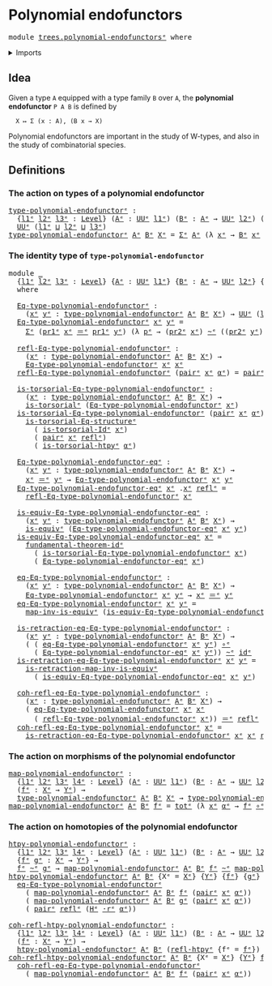 # Polynomial endofunctors

<pre class="Agda"><a id="36" class="Keyword">module</a> <a id="43" href="trees.polynomial-endofunctors%25E1%25B5%2589.html" class="Module">trees.polynomial-endofunctorsᵉ</a> <a id="74" class="Keyword">where</a>
</pre>
<details><summary>Imports</summary>

<pre class="Agda"><a id="130" class="Keyword">open</a> <a id="135" class="Keyword">import</a> <a id="142" href="foundation.contractible-types%25E1%25B5%2589.html" class="Module">foundation.contractible-typesᵉ</a>
<a id="173" class="Keyword">open</a> <a id="178" class="Keyword">import</a> <a id="185" href="foundation.dependent-pair-types%25E1%25B5%2589.html" class="Module">foundation.dependent-pair-typesᵉ</a>
<a id="218" class="Keyword">open</a> <a id="223" class="Keyword">import</a> <a id="230" href="foundation.equivalences%25E1%25B5%2589.html" class="Module">foundation.equivalencesᵉ</a>
<a id="255" class="Keyword">open</a> <a id="260" class="Keyword">import</a> <a id="267" href="foundation.function-types%25E1%25B5%2589.html" class="Module">foundation.function-typesᵉ</a>
<a id="294" class="Keyword">open</a> <a id="299" class="Keyword">import</a> <a id="306" href="foundation.functoriality-dependent-pair-types%25E1%25B5%2589.html" class="Module">foundation.functoriality-dependent-pair-typesᵉ</a>
<a id="353" class="Keyword">open</a> <a id="358" class="Keyword">import</a> <a id="365" href="foundation.fundamental-theorem-of-identity-types%25E1%25B5%2589.html" class="Module">foundation.fundamental-theorem-of-identity-typesᵉ</a>
<a id="415" class="Keyword">open</a> <a id="420" class="Keyword">import</a> <a id="427" href="foundation.homotopies%25E1%25B5%2589.html" class="Module">foundation.homotopiesᵉ</a>
<a id="450" class="Keyword">open</a> <a id="455" class="Keyword">import</a> <a id="462" href="foundation.homotopy-induction%25E1%25B5%2589.html" class="Module">foundation.homotopy-inductionᵉ</a>
<a id="493" class="Keyword">open</a> <a id="498" class="Keyword">import</a> <a id="505" href="foundation.identity-types%25E1%25B5%2589.html" class="Module">foundation.identity-typesᵉ</a>
<a id="532" class="Keyword">open</a> <a id="537" class="Keyword">import</a> <a id="544" href="foundation.structure-identity-principle%25E1%25B5%2589.html" class="Module">foundation.structure-identity-principleᵉ</a>
<a id="585" class="Keyword">open</a> <a id="590" class="Keyword">import</a> <a id="597" href="foundation.transport-along-identifications%25E1%25B5%2589.html" class="Module">foundation.transport-along-identificationsᵉ</a>
<a id="641" class="Keyword">open</a> <a id="646" class="Keyword">import</a> <a id="653" href="foundation.universe-levels%25E1%25B5%2589.html" class="Module">foundation.universe-levelsᵉ</a>
<a id="681" class="Keyword">open</a> <a id="686" class="Keyword">import</a> <a id="693" href="foundation.whiskering-homotopies-composition%25E1%25B5%2589.html" class="Module">foundation.whiskering-homotopies-compositionᵉ</a>

<a id="740" class="Keyword">open</a> <a id="745" class="Keyword">import</a> <a id="752" href="foundation-core.torsorial-type-families%25E1%25B5%2589.html" class="Module">foundation-core.torsorial-type-familiesᵉ</a>
</pre>
</details>

## Idea

Given a type `A` equipped with a type family `B` over `A`, the **polynomial
endofunctor** `P A B` is defined by

```text
  X ↦ Σ (x : A), (B x → X)
```

Polynomial endofunctors are important in the study of W-types, and also in the
study of combinatorial species.

## Definitions

### The action on types of a polynomial endofunctor

<pre class="Agda"><a id="type-polynomial-endofunctorᵉ"></a><a id="1161" href="trees.polynomial-endofunctors%25E1%25B5%2589.html#1161" class="Function">type-polynomial-endofunctorᵉ</a> <a id="1190" class="Symbol">:</a>
  <a id="1194" class="Symbol">{</a><a id="1195" href="trees.polynomial-endofunctors%25E1%25B5%2589.html#1195" class="Bound">l1ᵉ</a> <a id="1199" href="trees.polynomial-endofunctors%25E1%25B5%2589.html#1199" class="Bound">l2ᵉ</a> <a id="1203" href="trees.polynomial-endofunctors%25E1%25B5%2589.html#1203" class="Bound">l3ᵉ</a> <a id="1207" class="Symbol">:</a> <a id="1209" href="Agda.Primitive.html#742" class="Postulate">Level</a><a id="1214" class="Symbol">}</a> <a id="1216" class="Symbol">(</a><a id="1217" href="trees.polynomial-endofunctors%25E1%25B5%2589.html#1217" class="Bound">Aᵉ</a> <a id="1220" class="Symbol">:</a> <a id="1222" href="Agda.Primitive.html#429" class="Primitive">UUᵉ</a> <a id="1226" href="trees.polynomial-endofunctors%25E1%25B5%2589.html#1195" class="Bound">l1ᵉ</a><a id="1229" class="Symbol">)</a> <a id="1231" class="Symbol">(</a><a id="1232" href="trees.polynomial-endofunctors%25E1%25B5%2589.html#1232" class="Bound">Bᵉ</a> <a id="1235" class="Symbol">:</a> <a id="1237" href="trees.polynomial-endofunctors%25E1%25B5%2589.html#1217" class="Bound">Aᵉ</a> <a id="1240" class="Symbol">→</a> <a id="1242" href="Agda.Primitive.html#429" class="Primitive">UUᵉ</a> <a id="1246" href="trees.polynomial-endofunctors%25E1%25B5%2589.html#1199" class="Bound">l2ᵉ</a><a id="1249" class="Symbol">)</a> <a id="1251" class="Symbol">(</a><a id="1252" href="trees.polynomial-endofunctors%25E1%25B5%2589.html#1252" class="Bound">Xᵉ</a> <a id="1255" class="Symbol">:</a> <a id="1257" href="Agda.Primitive.html#429" class="Primitive">UUᵉ</a> <a id="1261" href="trees.polynomial-endofunctors%25E1%25B5%2589.html#1203" class="Bound">l3ᵉ</a><a id="1264" class="Symbol">)</a> <a id="1266" class="Symbol">→</a>
  <a id="1270" href="Agda.Primitive.html#429" class="Primitive">UUᵉ</a> <a id="1274" class="Symbol">(</a><a id="1275" href="trees.polynomial-endofunctors%25E1%25B5%2589.html#1195" class="Bound">l1ᵉ</a> <a id="1279" href="Agda.Primitive.html#961" class="Primitive Operator">⊔</a> <a id="1281" href="trees.polynomial-endofunctors%25E1%25B5%2589.html#1199" class="Bound">l2ᵉ</a> <a id="1285" href="Agda.Primitive.html#961" class="Primitive Operator">⊔</a> <a id="1287" href="trees.polynomial-endofunctors%25E1%25B5%2589.html#1203" class="Bound">l3ᵉ</a><a id="1290" class="Symbol">)</a>
<a id="1292" href="trees.polynomial-endofunctors%25E1%25B5%2589.html#1161" class="Function">type-polynomial-endofunctorᵉ</a> <a id="1321" href="trees.polynomial-endofunctors%25E1%25B5%2589.html#1321" class="Bound">Aᵉ</a> <a id="1324" href="trees.polynomial-endofunctors%25E1%25B5%2589.html#1324" class="Bound">Bᵉ</a> <a id="1327" href="trees.polynomial-endofunctors%25E1%25B5%2589.html#1327" class="Bound">Xᵉ</a> <a id="1330" class="Symbol">=</a> <a id="1332" href="foundation.dependent-pair-types%25E1%25B5%2589.html#585" class="Record">Σᵉ</a> <a id="1335" href="trees.polynomial-endofunctors%25E1%25B5%2589.html#1321" class="Bound">Aᵉ</a> <a id="1338" class="Symbol">(λ</a> <a id="1341" href="trees.polynomial-endofunctors%25E1%25B5%2589.html#1341" class="Bound">xᵉ</a> <a id="1344" class="Symbol">→</a> <a id="1346" href="trees.polynomial-endofunctors%25E1%25B5%2589.html#1324" class="Bound">Bᵉ</a> <a id="1349" href="trees.polynomial-endofunctors%25E1%25B5%2589.html#1341" class="Bound">xᵉ</a> <a id="1352" class="Symbol">→</a> <a id="1354" href="trees.polynomial-endofunctors%25E1%25B5%2589.html#1327" class="Bound">Xᵉ</a><a id="1356" class="Symbol">)</a>
</pre>
### The identity type of `type-polynomial-endofunctor`

<pre class="Agda"><a id="1427" class="Keyword">module</a> <a id="1434" href="trees.polynomial-endofunctors%25E1%25B5%2589.html#1434" class="Module">_</a>
  <a id="1438" class="Symbol">{</a><a id="1439" href="trees.polynomial-endofunctors%25E1%25B5%2589.html#1439" class="Bound">l1ᵉ</a> <a id="1443" href="trees.polynomial-endofunctors%25E1%25B5%2589.html#1443" class="Bound">l2ᵉ</a> <a id="1447" href="trees.polynomial-endofunctors%25E1%25B5%2589.html#1447" class="Bound">l3ᵉ</a> <a id="1451" class="Symbol">:</a> <a id="1453" href="Agda.Primitive.html#742" class="Postulate">Level</a><a id="1458" class="Symbol">}</a> <a id="1460" class="Symbol">{</a><a id="1461" href="trees.polynomial-endofunctors%25E1%25B5%2589.html#1461" class="Bound">Aᵉ</a> <a id="1464" class="Symbol">:</a> <a id="1466" href="Agda.Primitive.html#429" class="Primitive">UUᵉ</a> <a id="1470" href="trees.polynomial-endofunctors%25E1%25B5%2589.html#1439" class="Bound">l1ᵉ</a><a id="1473" class="Symbol">}</a> <a id="1475" class="Symbol">{</a><a id="1476" href="trees.polynomial-endofunctors%25E1%25B5%2589.html#1476" class="Bound">Bᵉ</a> <a id="1479" class="Symbol">:</a> <a id="1481" href="trees.polynomial-endofunctors%25E1%25B5%2589.html#1461" class="Bound">Aᵉ</a> <a id="1484" class="Symbol">→</a> <a id="1486" href="Agda.Primitive.html#429" class="Primitive">UUᵉ</a> <a id="1490" href="trees.polynomial-endofunctors%25E1%25B5%2589.html#1443" class="Bound">l2ᵉ</a><a id="1493" class="Symbol">}</a> <a id="1495" class="Symbol">{</a><a id="1496" href="trees.polynomial-endofunctors%25E1%25B5%2589.html#1496" class="Bound">Xᵉ</a> <a id="1499" class="Symbol">:</a> <a id="1501" href="Agda.Primitive.html#429" class="Primitive">UUᵉ</a> <a id="1505" href="trees.polynomial-endofunctors%25E1%25B5%2589.html#1447" class="Bound">l3ᵉ</a><a id="1508" class="Symbol">}</a>
  <a id="1512" class="Keyword">where</a>

  <a id="1521" href="trees.polynomial-endofunctors%25E1%25B5%2589.html#1521" class="Function">Eq-type-polynomial-endofunctorᵉ</a> <a id="1553" class="Symbol">:</a>
    <a id="1559" class="Symbol">(</a><a id="1560" href="trees.polynomial-endofunctors%25E1%25B5%2589.html#1560" class="Bound">xᵉ</a> <a id="1563" href="trees.polynomial-endofunctors%25E1%25B5%2589.html#1563" class="Bound">yᵉ</a> <a id="1566" class="Symbol">:</a> <a id="1568" href="trees.polynomial-endofunctors%25E1%25B5%2589.html#1161" class="Function">type-polynomial-endofunctorᵉ</a> <a id="1597" href="trees.polynomial-endofunctors%25E1%25B5%2589.html#1461" class="Bound">Aᵉ</a> <a id="1600" href="trees.polynomial-endofunctors%25E1%25B5%2589.html#1476" class="Bound">Bᵉ</a> <a id="1603" href="trees.polynomial-endofunctors%25E1%25B5%2589.html#1496" class="Bound">Xᵉ</a><a id="1605" class="Symbol">)</a> <a id="1607" class="Symbol">→</a> <a id="1609" href="Agda.Primitive.html#429" class="Primitive">UUᵉ</a> <a id="1613" class="Symbol">(</a><a id="1614" href="trees.polynomial-endofunctors%25E1%25B5%2589.html#1439" class="Bound">l1ᵉ</a> <a id="1618" href="Agda.Primitive.html#961" class="Primitive Operator">⊔</a> <a id="1620" href="trees.polynomial-endofunctors%25E1%25B5%2589.html#1443" class="Bound">l2ᵉ</a> <a id="1624" href="Agda.Primitive.html#961" class="Primitive Operator">⊔</a> <a id="1626" href="trees.polynomial-endofunctors%25E1%25B5%2589.html#1447" class="Bound">l3ᵉ</a><a id="1629" class="Symbol">)</a>
  <a id="1633" href="trees.polynomial-endofunctors%25E1%25B5%2589.html#1521" class="Function">Eq-type-polynomial-endofunctorᵉ</a> <a id="1665" href="trees.polynomial-endofunctors%25E1%25B5%2589.html#1665" class="Bound">xᵉ</a> <a id="1668" href="trees.polynomial-endofunctors%25E1%25B5%2589.html#1668" class="Bound">yᵉ</a> <a id="1671" class="Symbol">=</a>
    <a id="1677" href="foundation.dependent-pair-types%25E1%25B5%2589.html#585" class="Record">Σᵉ</a> <a id="1680" class="Symbol">(</a><a id="1681" href="foundation.dependent-pair-types%25E1%25B5%2589.html#697" class="Field">pr1ᵉ</a> <a id="1686" href="trees.polynomial-endofunctors%25E1%25B5%2589.html#1665" class="Bound">xᵉ</a> <a id="1689" href="foundation-core.identity-types%25E1%25B5%2589.html#2730" class="Function Operator">＝ᵉ</a> <a id="1692" href="foundation.dependent-pair-types%25E1%25B5%2589.html#697" class="Field">pr1ᵉ</a> <a id="1697" href="trees.polynomial-endofunctors%25E1%25B5%2589.html#1668" class="Bound">yᵉ</a><a id="1699" class="Symbol">)</a> <a id="1701" class="Symbol">(λ</a> <a id="1704" href="trees.polynomial-endofunctors%25E1%25B5%2589.html#1704" class="Bound">pᵉ</a> <a id="1707" class="Symbol">→</a> <a id="1709" class="Symbol">(</a><a id="1710" href="foundation.dependent-pair-types%25E1%25B5%2589.html#711" class="Field">pr2ᵉ</a> <a id="1715" href="trees.polynomial-endofunctors%25E1%25B5%2589.html#1665" class="Bound">xᵉ</a><a id="1717" class="Symbol">)</a> <a id="1719" href="foundation-core.homotopies%25E1%25B5%2589.html#2800" class="Function Operator">~ᵉ</a> <a id="1722" class="Symbol">((</a><a id="1724" href="foundation.dependent-pair-types%25E1%25B5%2589.html#711" class="Field">pr2ᵉ</a> <a id="1729" href="trees.polynomial-endofunctors%25E1%25B5%2589.html#1668" class="Bound">yᵉ</a><a id="1731" class="Symbol">)</a> <a id="1733" href="foundation-core.function-types%25E1%25B5%2589.html#476" class="Function Operator">∘ᵉ</a> <a id="1736" class="Symbol">(</a><a id="1737" href="foundation-core.transport-along-identifications%25E1%25B5%2589.html#837" class="Function">trᵉ</a> <a id="1741" href="trees.polynomial-endofunctors%25E1%25B5%2589.html#1476" class="Bound">Bᵉ</a> <a id="1744" href="trees.polynomial-endofunctors%25E1%25B5%2589.html#1704" class="Bound">pᵉ</a><a id="1746" class="Symbol">)))</a>

  <a id="1753" href="trees.polynomial-endofunctors%25E1%25B5%2589.html#1753" class="Function">refl-Eq-type-polynomial-endofunctorᵉ</a> <a id="1790" class="Symbol">:</a>
    <a id="1796" class="Symbol">(</a><a id="1797" href="trees.polynomial-endofunctors%25E1%25B5%2589.html#1797" class="Bound">xᵉ</a> <a id="1800" class="Symbol">:</a> <a id="1802" href="trees.polynomial-endofunctors%25E1%25B5%2589.html#1161" class="Function">type-polynomial-endofunctorᵉ</a> <a id="1831" href="trees.polynomial-endofunctors%25E1%25B5%2589.html#1461" class="Bound">Aᵉ</a> <a id="1834" href="trees.polynomial-endofunctors%25E1%25B5%2589.html#1476" class="Bound">Bᵉ</a> <a id="1837" href="trees.polynomial-endofunctors%25E1%25B5%2589.html#1496" class="Bound">Xᵉ</a><a id="1839" class="Symbol">)</a> <a id="1841" class="Symbol">→</a>
    <a id="1847" href="trees.polynomial-endofunctors%25E1%25B5%2589.html#1521" class="Function">Eq-type-polynomial-endofunctorᵉ</a> <a id="1879" href="trees.polynomial-endofunctors%25E1%25B5%2589.html#1797" class="Bound">xᵉ</a> <a id="1882" href="trees.polynomial-endofunctors%25E1%25B5%2589.html#1797" class="Bound">xᵉ</a>
  <a id="1887" href="trees.polynomial-endofunctors%25E1%25B5%2589.html#1753" class="Function">refl-Eq-type-polynomial-endofunctorᵉ</a> <a id="1924" class="Symbol">(</a><a id="1925" href="foundation.dependent-pair-types%25E1%25B5%2589.html#679" class="InductiveConstructor">pairᵉ</a> <a id="1931" href="trees.polynomial-endofunctors%25E1%25B5%2589.html#1931" class="Bound">xᵉ</a> <a id="1934" href="trees.polynomial-endofunctors%25E1%25B5%2589.html#1934" class="Bound">αᵉ</a><a id="1936" class="Symbol">)</a> <a id="1938" class="Symbol">=</a> <a id="1940" href="foundation.dependent-pair-types%25E1%25B5%2589.html#679" class="InductiveConstructor">pairᵉ</a> <a id="1946" href="foundation-core.identity-types%25E1%25B5%2589.html#2694" class="InductiveConstructor">reflᵉ</a> <a id="1952" href="foundation-core.homotopies%25E1%25B5%2589.html#3017" class="Function">refl-htpyᵉ</a>

  <a id="1966" href="trees.polynomial-endofunctors%25E1%25B5%2589.html#1966" class="Function">is-torsorial-Eq-type-polynomial-endofunctorᵉ</a> <a id="2011" class="Symbol">:</a>
    <a id="2017" class="Symbol">(</a><a id="2018" href="trees.polynomial-endofunctors%25E1%25B5%2589.html#2018" class="Bound">xᵉ</a> <a id="2021" class="Symbol">:</a> <a id="2023" href="trees.polynomial-endofunctors%25E1%25B5%2589.html#1161" class="Function">type-polynomial-endofunctorᵉ</a> <a id="2052" href="trees.polynomial-endofunctors%25E1%25B5%2589.html#1461" class="Bound">Aᵉ</a> <a id="2055" href="trees.polynomial-endofunctors%25E1%25B5%2589.html#1476" class="Bound">Bᵉ</a> <a id="2058" href="trees.polynomial-endofunctors%25E1%25B5%2589.html#1496" class="Bound">Xᵉ</a><a id="2060" class="Symbol">)</a> <a id="2062" class="Symbol">→</a>
    <a id="2068" href="foundation-core.torsorial-type-families%25E1%25B5%2589.html#2479" class="Function">is-torsorialᵉ</a> <a id="2082" class="Symbol">(</a><a id="2083" href="trees.polynomial-endofunctors%25E1%25B5%2589.html#1521" class="Function">Eq-type-polynomial-endofunctorᵉ</a> <a id="2115" href="trees.polynomial-endofunctors%25E1%25B5%2589.html#2018" class="Bound">xᵉ</a><a id="2117" class="Symbol">)</a>
  <a id="2121" href="trees.polynomial-endofunctors%25E1%25B5%2589.html#1966" class="Function">is-torsorial-Eq-type-polynomial-endofunctorᵉ</a> <a id="2166" class="Symbol">(</a><a id="2167" href="foundation.dependent-pair-types%25E1%25B5%2589.html#679" class="InductiveConstructor">pairᵉ</a> <a id="2173" href="trees.polynomial-endofunctors%25E1%25B5%2589.html#2173" class="Bound">xᵉ</a> <a id="2176" href="trees.polynomial-endofunctors%25E1%25B5%2589.html#2176" class="Bound">αᵉ</a><a id="2178" class="Symbol">)</a> <a id="2180" class="Symbol">=</a>
    <a id="2186" href="foundation.structure-identity-principle%25E1%25B5%2589.html#1079" class="Function">is-torsorial-Eq-structureᵉ</a>
      <a id="2219" class="Symbol">(</a> <a id="2221" href="foundation-core.torsorial-type-families%25E1%25B5%2589.html#2927" class="Function">is-torsorial-Idᵉ</a> <a id="2238" href="trees.polynomial-endofunctors%25E1%25B5%2589.html#2173" class="Bound">xᵉ</a><a id="2240" class="Symbol">)</a>
      <a id="2248" class="Symbol">(</a> <a id="2250" href="foundation.dependent-pair-types%25E1%25B5%2589.html#679" class="InductiveConstructor">pairᵉ</a> <a id="2256" href="trees.polynomial-endofunctors%25E1%25B5%2589.html#2173" class="Bound">xᵉ</a> <a id="2259" href="foundation-core.identity-types%25E1%25B5%2589.html#2694" class="InductiveConstructor">reflᵉ</a><a id="2264" class="Symbol">)</a>
      <a id="2272" class="Symbol">(</a> <a id="2274" href="foundation.homotopy-induction%25E1%25B5%2589.html#2772" class="Function">is-torsorial-htpyᵉ</a> <a id="2293" href="trees.polynomial-endofunctors%25E1%25B5%2589.html#2176" class="Bound">αᵉ</a><a id="2295" class="Symbol">)</a>

  <a id="2300" href="trees.polynomial-endofunctors%25E1%25B5%2589.html#2300" class="Function">Eq-type-polynomial-endofunctor-eqᵉ</a> <a id="2335" class="Symbol">:</a>
    <a id="2341" class="Symbol">(</a><a id="2342" href="trees.polynomial-endofunctors%25E1%25B5%2589.html#2342" class="Bound">xᵉ</a> <a id="2345" href="trees.polynomial-endofunctors%25E1%25B5%2589.html#2345" class="Bound">yᵉ</a> <a id="2348" class="Symbol">:</a> <a id="2350" href="trees.polynomial-endofunctors%25E1%25B5%2589.html#1161" class="Function">type-polynomial-endofunctorᵉ</a> <a id="2379" href="trees.polynomial-endofunctors%25E1%25B5%2589.html#1461" class="Bound">Aᵉ</a> <a id="2382" href="trees.polynomial-endofunctors%25E1%25B5%2589.html#1476" class="Bound">Bᵉ</a> <a id="2385" href="trees.polynomial-endofunctors%25E1%25B5%2589.html#1496" class="Bound">Xᵉ</a><a id="2387" class="Symbol">)</a> <a id="2389" class="Symbol">→</a>
    <a id="2395" href="trees.polynomial-endofunctors%25E1%25B5%2589.html#2342" class="Bound">xᵉ</a> <a id="2398" href="foundation-core.identity-types%25E1%25B5%2589.html#2730" class="Function Operator">＝ᵉ</a> <a id="2401" href="trees.polynomial-endofunctors%25E1%25B5%2589.html#2345" class="Bound">yᵉ</a> <a id="2404" class="Symbol">→</a> <a id="2406" href="trees.polynomial-endofunctors%25E1%25B5%2589.html#1521" class="Function">Eq-type-polynomial-endofunctorᵉ</a> <a id="2438" href="trees.polynomial-endofunctors%25E1%25B5%2589.html#2342" class="Bound">xᵉ</a> <a id="2441" href="trees.polynomial-endofunctors%25E1%25B5%2589.html#2345" class="Bound">yᵉ</a>
  <a id="2446" href="trees.polynomial-endofunctors%25E1%25B5%2589.html#2300" class="Function">Eq-type-polynomial-endofunctor-eqᵉ</a> <a id="2481" href="trees.polynomial-endofunctors%25E1%25B5%2589.html#2481" class="Bound">xᵉ</a> <a id="2484" class="DottedPattern Symbol">.</a><a id="2485" href="trees.polynomial-endofunctors%25E1%25B5%2589.html#2481" class="DottedPattern Bound">xᵉ</a> <a id="2488" href="foundation-core.identity-types%25E1%25B5%2589.html#2694" class="InductiveConstructor">reflᵉ</a> <a id="2494" class="Symbol">=</a>
    <a id="2500" href="trees.polynomial-endofunctors%25E1%25B5%2589.html#1753" class="Function">refl-Eq-type-polynomial-endofunctorᵉ</a> <a id="2537" href="trees.polynomial-endofunctors%25E1%25B5%2589.html#2481" class="Bound">xᵉ</a>

  <a id="2543" href="trees.polynomial-endofunctors%25E1%25B5%2589.html#2543" class="Function">is-equiv-Eq-type-polynomial-endofunctor-eqᵉ</a> <a id="2587" class="Symbol">:</a>
    <a id="2593" class="Symbol">(</a><a id="2594" href="trees.polynomial-endofunctors%25E1%25B5%2589.html#2594" class="Bound">xᵉ</a> <a id="2597" href="trees.polynomial-endofunctors%25E1%25B5%2589.html#2597" class="Bound">yᵉ</a> <a id="2600" class="Symbol">:</a> <a id="2602" href="trees.polynomial-endofunctors%25E1%25B5%2589.html#1161" class="Function">type-polynomial-endofunctorᵉ</a> <a id="2631" href="trees.polynomial-endofunctors%25E1%25B5%2589.html#1461" class="Bound">Aᵉ</a> <a id="2634" href="trees.polynomial-endofunctors%25E1%25B5%2589.html#1476" class="Bound">Bᵉ</a> <a id="2637" href="trees.polynomial-endofunctors%25E1%25B5%2589.html#1496" class="Bound">Xᵉ</a><a id="2639" class="Symbol">)</a> <a id="2641" class="Symbol">→</a>
    <a id="2647" href="foundation-core.equivalences%25E1%25B5%2589.html#1553" class="Function">is-equivᵉ</a> <a id="2657" class="Symbol">(</a><a id="2658" href="trees.polynomial-endofunctors%25E1%25B5%2589.html#2300" class="Function">Eq-type-polynomial-endofunctor-eqᵉ</a> <a id="2693" href="trees.polynomial-endofunctors%25E1%25B5%2589.html#2594" class="Bound">xᵉ</a> <a id="2696" href="trees.polynomial-endofunctors%25E1%25B5%2589.html#2597" class="Bound">yᵉ</a><a id="2698" class="Symbol">)</a>
  <a id="2702" href="trees.polynomial-endofunctors%25E1%25B5%2589.html#2543" class="Function">is-equiv-Eq-type-polynomial-endofunctor-eqᵉ</a> <a id="2746" href="trees.polynomial-endofunctors%25E1%25B5%2589.html#2746" class="Bound">xᵉ</a> <a id="2749" class="Symbol">=</a>
    <a id="2755" href="foundation.fundamental-theorem-of-identity-types%25E1%25B5%2589.html#2064" class="Function">fundamental-theorem-idᵉ</a>
      <a id="2785" class="Symbol">(</a> <a id="2787" href="trees.polynomial-endofunctors%25E1%25B5%2589.html#1966" class="Function">is-torsorial-Eq-type-polynomial-endofunctorᵉ</a> <a id="2832" href="trees.polynomial-endofunctors%25E1%25B5%2589.html#2746" class="Bound">xᵉ</a><a id="2834" class="Symbol">)</a>
      <a id="2842" class="Symbol">(</a> <a id="2844" href="trees.polynomial-endofunctors%25E1%25B5%2589.html#2300" class="Function">Eq-type-polynomial-endofunctor-eqᵉ</a> <a id="2879" href="trees.polynomial-endofunctors%25E1%25B5%2589.html#2746" class="Bound">xᵉ</a><a id="2881" class="Symbol">)</a>

  <a id="2886" href="trees.polynomial-endofunctors%25E1%25B5%2589.html#2886" class="Function">eq-Eq-type-polynomial-endofunctorᵉ</a> <a id="2921" class="Symbol">:</a>
    <a id="2927" class="Symbol">(</a><a id="2928" href="trees.polynomial-endofunctors%25E1%25B5%2589.html#2928" class="Bound">xᵉ</a> <a id="2931" href="trees.polynomial-endofunctors%25E1%25B5%2589.html#2931" class="Bound">yᵉ</a> <a id="2934" class="Symbol">:</a> <a id="2936" href="trees.polynomial-endofunctors%25E1%25B5%2589.html#1161" class="Function">type-polynomial-endofunctorᵉ</a> <a id="2965" href="trees.polynomial-endofunctors%25E1%25B5%2589.html#1461" class="Bound">Aᵉ</a> <a id="2968" href="trees.polynomial-endofunctors%25E1%25B5%2589.html#1476" class="Bound">Bᵉ</a> <a id="2971" href="trees.polynomial-endofunctors%25E1%25B5%2589.html#1496" class="Bound">Xᵉ</a><a id="2973" class="Symbol">)</a> <a id="2975" class="Symbol">→</a>
    <a id="2981" href="trees.polynomial-endofunctors%25E1%25B5%2589.html#1521" class="Function">Eq-type-polynomial-endofunctorᵉ</a> <a id="3013" href="trees.polynomial-endofunctors%25E1%25B5%2589.html#2928" class="Bound">xᵉ</a> <a id="3016" href="trees.polynomial-endofunctors%25E1%25B5%2589.html#2931" class="Bound">yᵉ</a> <a id="3019" class="Symbol">→</a> <a id="3021" href="trees.polynomial-endofunctors%25E1%25B5%2589.html#2928" class="Bound">xᵉ</a> <a id="3024" href="foundation-core.identity-types%25E1%25B5%2589.html#2730" class="Function Operator">＝ᵉ</a> <a id="3027" href="trees.polynomial-endofunctors%25E1%25B5%2589.html#2931" class="Bound">yᵉ</a>
  <a id="3032" href="trees.polynomial-endofunctors%25E1%25B5%2589.html#2886" class="Function">eq-Eq-type-polynomial-endofunctorᵉ</a> <a id="3067" href="trees.polynomial-endofunctors%25E1%25B5%2589.html#3067" class="Bound">xᵉ</a> <a id="3070" href="trees.polynomial-endofunctors%25E1%25B5%2589.html#3070" class="Bound">yᵉ</a> <a id="3073" class="Symbol">=</a>
    <a id="3079" href="foundation-core.equivalences%25E1%25B5%2589.html#7383" class="Function">map-inv-is-equivᵉ</a> <a id="3097" class="Symbol">(</a><a id="3098" href="trees.polynomial-endofunctors%25E1%25B5%2589.html#2543" class="Function">is-equiv-Eq-type-polynomial-endofunctor-eqᵉ</a> <a id="3142" href="trees.polynomial-endofunctors%25E1%25B5%2589.html#3067" class="Bound">xᵉ</a> <a id="3145" href="trees.polynomial-endofunctors%25E1%25B5%2589.html#3070" class="Bound">yᵉ</a><a id="3147" class="Symbol">)</a>

  <a id="3152" href="trees.polynomial-endofunctors%25E1%25B5%2589.html#3152" class="Function">is-retraction-eq-Eq-type-polynomial-endofunctorᵉ</a> <a id="3201" class="Symbol">:</a>
    <a id="3207" class="Symbol">(</a><a id="3208" href="trees.polynomial-endofunctors%25E1%25B5%2589.html#3208" class="Bound">xᵉ</a> <a id="3211" href="trees.polynomial-endofunctors%25E1%25B5%2589.html#3211" class="Bound">yᵉ</a> <a id="3214" class="Symbol">:</a> <a id="3216" href="trees.polynomial-endofunctors%25E1%25B5%2589.html#1161" class="Function">type-polynomial-endofunctorᵉ</a> <a id="3245" href="trees.polynomial-endofunctors%25E1%25B5%2589.html#1461" class="Bound">Aᵉ</a> <a id="3248" href="trees.polynomial-endofunctors%25E1%25B5%2589.html#1476" class="Bound">Bᵉ</a> <a id="3251" href="trees.polynomial-endofunctors%25E1%25B5%2589.html#1496" class="Bound">Xᵉ</a><a id="3253" class="Symbol">)</a> <a id="3255" class="Symbol">→</a>
    <a id="3261" class="Symbol">(</a> <a id="3263" class="Symbol">(</a> <a id="3265" href="trees.polynomial-endofunctors%25E1%25B5%2589.html#2886" class="Function">eq-Eq-type-polynomial-endofunctorᵉ</a> <a id="3300" href="trees.polynomial-endofunctors%25E1%25B5%2589.html#3208" class="Bound">xᵉ</a> <a id="3303" href="trees.polynomial-endofunctors%25E1%25B5%2589.html#3211" class="Bound">yᵉ</a><a id="3305" class="Symbol">)</a> <a id="3307" href="foundation-core.function-types%25E1%25B5%2589.html#476" class="Function Operator">∘ᵉ</a>
      <a id="3316" class="Symbol">(</a> <a id="3318" href="trees.polynomial-endofunctors%25E1%25B5%2589.html#2300" class="Function">Eq-type-polynomial-endofunctor-eqᵉ</a> <a id="3353" href="trees.polynomial-endofunctors%25E1%25B5%2589.html#3208" class="Bound">xᵉ</a> <a id="3356" href="trees.polynomial-endofunctors%25E1%25B5%2589.html#3211" class="Bound">yᵉ</a><a id="3358" class="Symbol">))</a> <a id="3361" href="foundation-core.homotopies%25E1%25B5%2589.html#2800" class="Function Operator">~ᵉ</a> <a id="3364" href="foundation-core.function-types%25E1%25B5%2589.html#309" class="Function">idᵉ</a>
  <a id="3370" href="trees.polynomial-endofunctors%25E1%25B5%2589.html#3152" class="Function">is-retraction-eq-Eq-type-polynomial-endofunctorᵉ</a> <a id="3419" href="trees.polynomial-endofunctors%25E1%25B5%2589.html#3419" class="Bound">xᵉ</a> <a id="3422" href="trees.polynomial-endofunctors%25E1%25B5%2589.html#3422" class="Bound">yᵉ</a> <a id="3425" class="Symbol">=</a>
    <a id="3431" href="foundation-core.equivalences%25E1%25B5%2589.html#7669" class="Function">is-retraction-map-inv-is-equivᵉ</a>
      <a id="3469" class="Symbol">(</a> <a id="3471" href="trees.polynomial-endofunctors%25E1%25B5%2589.html#2543" class="Function">is-equiv-Eq-type-polynomial-endofunctor-eqᵉ</a> <a id="3515" href="trees.polynomial-endofunctors%25E1%25B5%2589.html#3419" class="Bound">xᵉ</a> <a id="3518" href="trees.polynomial-endofunctors%25E1%25B5%2589.html#3422" class="Bound">yᵉ</a><a id="3520" class="Symbol">)</a>

  <a id="3525" href="trees.polynomial-endofunctors%25E1%25B5%2589.html#3525" class="Function">coh-refl-eq-Eq-type-polynomial-endofunctorᵉ</a> <a id="3569" class="Symbol">:</a>
    <a id="3575" class="Symbol">(</a><a id="3576" href="trees.polynomial-endofunctors%25E1%25B5%2589.html#3576" class="Bound">xᵉ</a> <a id="3579" class="Symbol">:</a> <a id="3581" href="trees.polynomial-endofunctors%25E1%25B5%2589.html#1161" class="Function">type-polynomial-endofunctorᵉ</a> <a id="3610" href="trees.polynomial-endofunctors%25E1%25B5%2589.html#1461" class="Bound">Aᵉ</a> <a id="3613" href="trees.polynomial-endofunctors%25E1%25B5%2589.html#1476" class="Bound">Bᵉ</a> <a id="3616" href="trees.polynomial-endofunctors%25E1%25B5%2589.html#1496" class="Bound">Xᵉ</a><a id="3618" class="Symbol">)</a> <a id="3620" class="Symbol">→</a>
    <a id="3626" class="Symbol">(</a> <a id="3628" href="trees.polynomial-endofunctors%25E1%25B5%2589.html#2886" class="Function">eq-Eq-type-polynomial-endofunctorᵉ</a> <a id="3663" href="trees.polynomial-endofunctors%25E1%25B5%2589.html#3576" class="Bound">xᵉ</a> <a id="3666" href="trees.polynomial-endofunctors%25E1%25B5%2589.html#3576" class="Bound">xᵉ</a>
      <a id="3675" class="Symbol">(</a> <a id="3677" href="trees.polynomial-endofunctors%25E1%25B5%2589.html#1753" class="Function">refl-Eq-type-polynomial-endofunctorᵉ</a> <a id="3714" href="trees.polynomial-endofunctors%25E1%25B5%2589.html#3576" class="Bound">xᵉ</a><a id="3716" class="Symbol">))</a> <a id="3719" href="foundation-core.identity-types%25E1%25B5%2589.html#2730" class="Function Operator">＝ᵉ</a> <a id="3722" href="foundation-core.identity-types%25E1%25B5%2589.html#2694" class="InductiveConstructor">reflᵉ</a>
  <a id="3730" href="trees.polynomial-endofunctors%25E1%25B5%2589.html#3525" class="Function">coh-refl-eq-Eq-type-polynomial-endofunctorᵉ</a> <a id="3774" href="trees.polynomial-endofunctors%25E1%25B5%2589.html#3774" class="Bound">xᵉ</a> <a id="3777" class="Symbol">=</a>
    <a id="3783" href="trees.polynomial-endofunctors%25E1%25B5%2589.html#3152" class="Function">is-retraction-eq-Eq-type-polynomial-endofunctorᵉ</a> <a id="3832" href="trees.polynomial-endofunctors%25E1%25B5%2589.html#3774" class="Bound">xᵉ</a> <a id="3835" href="trees.polynomial-endofunctors%25E1%25B5%2589.html#3774" class="Bound">xᵉ</a> <a id="3838" href="foundation-core.identity-types%25E1%25B5%2589.html#2694" class="InductiveConstructor">reflᵉ</a>
</pre>
### The action on morphisms of the polynomial endofunctor

<pre class="Agda"><a id="map-polynomial-endofunctorᵉ"></a><a id="3916" href="trees.polynomial-endofunctors%25E1%25B5%2589.html#3916" class="Function">map-polynomial-endofunctorᵉ</a> <a id="3944" class="Symbol">:</a>
  <a id="3948" class="Symbol">{</a><a id="3949" href="trees.polynomial-endofunctors%25E1%25B5%2589.html#3949" class="Bound">l1ᵉ</a> <a id="3953" href="trees.polynomial-endofunctors%25E1%25B5%2589.html#3953" class="Bound">l2ᵉ</a> <a id="3957" href="trees.polynomial-endofunctors%25E1%25B5%2589.html#3957" class="Bound">l3ᵉ</a> <a id="3961" href="trees.polynomial-endofunctors%25E1%25B5%2589.html#3961" class="Bound">l4ᵉ</a> <a id="3965" class="Symbol">:</a> <a id="3967" href="Agda.Primitive.html#742" class="Postulate">Level</a><a id="3972" class="Symbol">}</a> <a id="3974" class="Symbol">(</a><a id="3975" href="trees.polynomial-endofunctors%25E1%25B5%2589.html#3975" class="Bound">Aᵉ</a> <a id="3978" class="Symbol">:</a> <a id="3980" href="Agda.Primitive.html#429" class="Primitive">UUᵉ</a> <a id="3984" href="trees.polynomial-endofunctors%25E1%25B5%2589.html#3949" class="Bound">l1ᵉ</a><a id="3987" class="Symbol">)</a> <a id="3989" class="Symbol">(</a><a id="3990" href="trees.polynomial-endofunctors%25E1%25B5%2589.html#3990" class="Bound">Bᵉ</a> <a id="3993" class="Symbol">:</a> <a id="3995" href="trees.polynomial-endofunctors%25E1%25B5%2589.html#3975" class="Bound">Aᵉ</a> <a id="3998" class="Symbol">→</a> <a id="4000" href="Agda.Primitive.html#429" class="Primitive">UUᵉ</a> <a id="4004" href="trees.polynomial-endofunctors%25E1%25B5%2589.html#3953" class="Bound">l2ᵉ</a><a id="4007" class="Symbol">)</a> <a id="4009" class="Symbol">{</a><a id="4010" href="trees.polynomial-endofunctors%25E1%25B5%2589.html#4010" class="Bound">Xᵉ</a> <a id="4013" class="Symbol">:</a> <a id="4015" href="Agda.Primitive.html#429" class="Primitive">UUᵉ</a> <a id="4019" href="trees.polynomial-endofunctors%25E1%25B5%2589.html#3957" class="Bound">l3ᵉ</a><a id="4022" class="Symbol">}</a> <a id="4024" class="Symbol">{</a><a id="4025" href="trees.polynomial-endofunctors%25E1%25B5%2589.html#4025" class="Bound">Yᵉ</a> <a id="4028" class="Symbol">:</a> <a id="4030" href="Agda.Primitive.html#429" class="Primitive">UUᵉ</a> <a id="4034" href="trees.polynomial-endofunctors%25E1%25B5%2589.html#3961" class="Bound">l4ᵉ</a><a id="4037" class="Symbol">}</a>
  <a id="4041" class="Symbol">(</a><a id="4042" href="trees.polynomial-endofunctors%25E1%25B5%2589.html#4042" class="Bound">fᵉ</a> <a id="4045" class="Symbol">:</a> <a id="4047" href="trees.polynomial-endofunctors%25E1%25B5%2589.html#4010" class="Bound">Xᵉ</a> <a id="4050" class="Symbol">→</a> <a id="4052" href="trees.polynomial-endofunctors%25E1%25B5%2589.html#4025" class="Bound">Yᵉ</a><a id="4054" class="Symbol">)</a> <a id="4056" class="Symbol">→</a>
  <a id="4060" href="trees.polynomial-endofunctors%25E1%25B5%2589.html#1161" class="Function">type-polynomial-endofunctorᵉ</a> <a id="4089" href="trees.polynomial-endofunctors%25E1%25B5%2589.html#3975" class="Bound">Aᵉ</a> <a id="4092" href="trees.polynomial-endofunctors%25E1%25B5%2589.html#3990" class="Bound">Bᵉ</a> <a id="4095" href="trees.polynomial-endofunctors%25E1%25B5%2589.html#4010" class="Bound">Xᵉ</a> <a id="4098" class="Symbol">→</a> <a id="4100" href="trees.polynomial-endofunctors%25E1%25B5%2589.html#1161" class="Function">type-polynomial-endofunctorᵉ</a> <a id="4129" href="trees.polynomial-endofunctors%25E1%25B5%2589.html#3975" class="Bound">Aᵉ</a> <a id="4132" href="trees.polynomial-endofunctors%25E1%25B5%2589.html#3990" class="Bound">Bᵉ</a> <a id="4135" href="trees.polynomial-endofunctors%25E1%25B5%2589.html#4025" class="Bound">Yᵉ</a>
<a id="4138" href="trees.polynomial-endofunctors%25E1%25B5%2589.html#3916" class="Function">map-polynomial-endofunctorᵉ</a> <a id="4166" href="trees.polynomial-endofunctors%25E1%25B5%2589.html#4166" class="Bound">Aᵉ</a> <a id="4169" href="trees.polynomial-endofunctors%25E1%25B5%2589.html#4169" class="Bound">Bᵉ</a> <a id="4172" href="trees.polynomial-endofunctors%25E1%25B5%2589.html#4172" class="Bound">fᵉ</a> <a id="4175" class="Symbol">=</a> <a id="4177" href="foundation-core.functoriality-dependent-pair-types%25E1%25B5%2589.html#1600" class="Function">totᵉ</a> <a id="4182" class="Symbol">(λ</a> <a id="4185" href="trees.polynomial-endofunctors%25E1%25B5%2589.html#4185" class="Bound">xᵉ</a> <a id="4188" href="trees.polynomial-endofunctors%25E1%25B5%2589.html#4188" class="Bound">αᵉ</a> <a id="4191" class="Symbol">→</a> <a id="4193" href="trees.polynomial-endofunctors%25E1%25B5%2589.html#4172" class="Bound">fᵉ</a> <a id="4196" href="foundation-core.function-types%25E1%25B5%2589.html#476" class="Function Operator">∘ᵉ</a> <a id="4199" href="trees.polynomial-endofunctors%25E1%25B5%2589.html#4188" class="Bound">αᵉ</a><a id="4201" class="Symbol">)</a>
</pre>
### The action on homotopies of the polynomial endofunctor

<pre class="Agda"><a id="htpy-polynomial-endofunctorᵉ"></a><a id="4276" href="trees.polynomial-endofunctors%25E1%25B5%2589.html#4276" class="Function">htpy-polynomial-endofunctorᵉ</a> <a id="4305" class="Symbol">:</a>
  <a id="4309" class="Symbol">{</a><a id="4310" href="trees.polynomial-endofunctors%25E1%25B5%2589.html#4310" class="Bound">l1ᵉ</a> <a id="4314" href="trees.polynomial-endofunctors%25E1%25B5%2589.html#4314" class="Bound">l2ᵉ</a> <a id="4318" href="trees.polynomial-endofunctors%25E1%25B5%2589.html#4318" class="Bound">l3ᵉ</a> <a id="4322" href="trees.polynomial-endofunctors%25E1%25B5%2589.html#4322" class="Bound">l4ᵉ</a> <a id="4326" class="Symbol">:</a> <a id="4328" href="Agda.Primitive.html#742" class="Postulate">Level</a><a id="4333" class="Symbol">}</a> <a id="4335" class="Symbol">(</a><a id="4336" href="trees.polynomial-endofunctors%25E1%25B5%2589.html#4336" class="Bound">Aᵉ</a> <a id="4339" class="Symbol">:</a> <a id="4341" href="Agda.Primitive.html#429" class="Primitive">UUᵉ</a> <a id="4345" href="trees.polynomial-endofunctors%25E1%25B5%2589.html#4310" class="Bound">l1ᵉ</a><a id="4348" class="Symbol">)</a> <a id="4350" class="Symbol">(</a><a id="4351" href="trees.polynomial-endofunctors%25E1%25B5%2589.html#4351" class="Bound">Bᵉ</a> <a id="4354" class="Symbol">:</a> <a id="4356" href="trees.polynomial-endofunctors%25E1%25B5%2589.html#4336" class="Bound">Aᵉ</a> <a id="4359" class="Symbol">→</a> <a id="4361" href="Agda.Primitive.html#429" class="Primitive">UUᵉ</a> <a id="4365" href="trees.polynomial-endofunctors%25E1%25B5%2589.html#4314" class="Bound">l2ᵉ</a><a id="4368" class="Symbol">)</a> <a id="4370" class="Symbol">{</a><a id="4371" href="trees.polynomial-endofunctors%25E1%25B5%2589.html#4371" class="Bound">Xᵉ</a> <a id="4374" class="Symbol">:</a> <a id="4376" href="Agda.Primitive.html#429" class="Primitive">UUᵉ</a> <a id="4380" href="trees.polynomial-endofunctors%25E1%25B5%2589.html#4318" class="Bound">l3ᵉ</a><a id="4383" class="Symbol">}</a> <a id="4385" class="Symbol">{</a><a id="4386" href="trees.polynomial-endofunctors%25E1%25B5%2589.html#4386" class="Bound">Yᵉ</a> <a id="4389" class="Symbol">:</a> <a id="4391" href="Agda.Primitive.html#429" class="Primitive">UUᵉ</a> <a id="4395" href="trees.polynomial-endofunctors%25E1%25B5%2589.html#4322" class="Bound">l4ᵉ</a><a id="4398" class="Symbol">}</a>
  <a id="4402" class="Symbol">{</a><a id="4403" href="trees.polynomial-endofunctors%25E1%25B5%2589.html#4403" class="Bound">fᵉ</a> <a id="4406" href="trees.polynomial-endofunctors%25E1%25B5%2589.html#4406" class="Bound">gᵉ</a> <a id="4409" class="Symbol">:</a> <a id="4411" href="trees.polynomial-endofunctors%25E1%25B5%2589.html#4371" class="Bound">Xᵉ</a> <a id="4414" class="Symbol">→</a> <a id="4416" href="trees.polynomial-endofunctors%25E1%25B5%2589.html#4386" class="Bound">Yᵉ</a><a id="4418" class="Symbol">}</a> <a id="4420" class="Symbol">→</a>
  <a id="4424" href="trees.polynomial-endofunctors%25E1%25B5%2589.html#4403" class="Bound">fᵉ</a> <a id="4427" href="foundation-core.homotopies%25E1%25B5%2589.html#2800" class="Function Operator">~ᵉ</a> <a id="4430" href="trees.polynomial-endofunctors%25E1%25B5%2589.html#4406" class="Bound">gᵉ</a> <a id="4433" class="Symbol">→</a> <a id="4435" href="trees.polynomial-endofunctors%25E1%25B5%2589.html#3916" class="Function">map-polynomial-endofunctorᵉ</a> <a id="4463" href="trees.polynomial-endofunctors%25E1%25B5%2589.html#4336" class="Bound">Aᵉ</a> <a id="4466" href="trees.polynomial-endofunctors%25E1%25B5%2589.html#4351" class="Bound">Bᵉ</a> <a id="4469" href="trees.polynomial-endofunctors%25E1%25B5%2589.html#4403" class="Bound">fᵉ</a> <a id="4472" href="foundation-core.homotopies%25E1%25B5%2589.html#2800" class="Function Operator">~ᵉ</a> <a id="4475" href="trees.polynomial-endofunctors%25E1%25B5%2589.html#3916" class="Function">map-polynomial-endofunctorᵉ</a> <a id="4503" href="trees.polynomial-endofunctors%25E1%25B5%2589.html#4336" class="Bound">Aᵉ</a> <a id="4506" href="trees.polynomial-endofunctors%25E1%25B5%2589.html#4351" class="Bound">Bᵉ</a> <a id="4509" href="trees.polynomial-endofunctors%25E1%25B5%2589.html#4406" class="Bound">gᵉ</a>
<a id="4512" href="trees.polynomial-endofunctors%25E1%25B5%2589.html#4276" class="Function">htpy-polynomial-endofunctorᵉ</a> <a id="4541" href="trees.polynomial-endofunctors%25E1%25B5%2589.html#4541" class="Bound">Aᵉ</a> <a id="4544" href="trees.polynomial-endofunctors%25E1%25B5%2589.html#4544" class="Bound">Bᵉ</a> <a id="4547" class="Symbol">{</a><a id="4548" class="Argument">Xᵉ</a> <a id="4551" class="Symbol">=</a> <a id="4553" href="trees.polynomial-endofunctors%25E1%25B5%2589.html#4553" class="Bound">Xᵉ</a><a id="4555" class="Symbol">}</a> <a id="4557" class="Symbol">{</a><a id="4558" href="trees.polynomial-endofunctors%25E1%25B5%2589.html#4558" class="Bound">Yᵉ</a><a id="4560" class="Symbol">}</a> <a id="4562" class="Symbol">{</a><a id="4563" href="trees.polynomial-endofunctors%25E1%25B5%2589.html#4563" class="Bound">fᵉ</a><a id="4565" class="Symbol">}</a> <a id="4567" class="Symbol">{</a><a id="4568" href="trees.polynomial-endofunctors%25E1%25B5%2589.html#4568" class="Bound">gᵉ</a><a id="4570" class="Symbol">}</a> <a id="4572" href="trees.polynomial-endofunctors%25E1%25B5%2589.html#4572" class="Bound">Hᵉ</a> <a id="4575" class="Symbol">(</a><a id="4576" href="foundation.dependent-pair-types%25E1%25B5%2589.html#679" class="InductiveConstructor">pairᵉ</a> <a id="4582" href="trees.polynomial-endofunctors%25E1%25B5%2589.html#4582" class="Bound">xᵉ</a> <a id="4585" href="trees.polynomial-endofunctors%25E1%25B5%2589.html#4585" class="Bound">αᵉ</a><a id="4587" class="Symbol">)</a> <a id="4589" class="Symbol">=</a>
  <a id="4593" href="trees.polynomial-endofunctors%25E1%25B5%2589.html#2886" class="Function">eq-Eq-type-polynomial-endofunctorᵉ</a>
    <a id="4632" class="Symbol">(</a> <a id="4634" href="trees.polynomial-endofunctors%25E1%25B5%2589.html#3916" class="Function">map-polynomial-endofunctorᵉ</a> <a id="4662" href="trees.polynomial-endofunctors%25E1%25B5%2589.html#4541" class="Bound">Aᵉ</a> <a id="4665" href="trees.polynomial-endofunctors%25E1%25B5%2589.html#4544" class="Bound">Bᵉ</a> <a id="4668" href="trees.polynomial-endofunctors%25E1%25B5%2589.html#4563" class="Bound">fᵉ</a> <a id="4671" class="Symbol">(</a><a id="4672" href="foundation.dependent-pair-types%25E1%25B5%2589.html#679" class="InductiveConstructor">pairᵉ</a> <a id="4678" href="trees.polynomial-endofunctors%25E1%25B5%2589.html#4582" class="Bound">xᵉ</a> <a id="4681" href="trees.polynomial-endofunctors%25E1%25B5%2589.html#4585" class="Bound">αᵉ</a><a id="4683" class="Symbol">))</a>
    <a id="4690" class="Symbol">(</a> <a id="4692" href="trees.polynomial-endofunctors%25E1%25B5%2589.html#3916" class="Function">map-polynomial-endofunctorᵉ</a> <a id="4720" href="trees.polynomial-endofunctors%25E1%25B5%2589.html#4541" class="Bound">Aᵉ</a> <a id="4723" href="trees.polynomial-endofunctors%25E1%25B5%2589.html#4544" class="Bound">Bᵉ</a> <a id="4726" href="trees.polynomial-endofunctors%25E1%25B5%2589.html#4568" class="Bound">gᵉ</a> <a id="4729" class="Symbol">(</a><a id="4730" href="foundation.dependent-pair-types%25E1%25B5%2589.html#679" class="InductiveConstructor">pairᵉ</a> <a id="4736" href="trees.polynomial-endofunctors%25E1%25B5%2589.html#4582" class="Bound">xᵉ</a> <a id="4739" href="trees.polynomial-endofunctors%25E1%25B5%2589.html#4585" class="Bound">αᵉ</a><a id="4741" class="Symbol">))</a>
    <a id="4748" class="Symbol">(</a> <a id="4750" href="foundation.dependent-pair-types%25E1%25B5%2589.html#679" class="InductiveConstructor">pairᵉ</a> <a id="4756" href="foundation-core.identity-types%25E1%25B5%2589.html#2694" class="InductiveConstructor">reflᵉ</a> <a id="4762" class="Symbol">(</a><a id="4763" href="trees.polynomial-endofunctors%25E1%25B5%2589.html#4572" class="Bound">Hᵉ</a> <a id="4766" href="foundation.whiskering-homotopies-composition%25E1%25B5%2589.html#2836" class="Function Operator">·rᵉ</a> <a id="4770" href="trees.polynomial-endofunctors%25E1%25B5%2589.html#4585" class="Bound">αᵉ</a><a id="4772" class="Symbol">))</a>

<a id="coh-refl-htpy-polynomial-endofunctorᵉ"></a><a id="4776" href="trees.polynomial-endofunctors%25E1%25B5%2589.html#4776" class="Function">coh-refl-htpy-polynomial-endofunctorᵉ</a> <a id="4814" class="Symbol">:</a>
  <a id="4818" class="Symbol">{</a><a id="4819" href="trees.polynomial-endofunctors%25E1%25B5%2589.html#4819" class="Bound">l1ᵉ</a> <a id="4823" href="trees.polynomial-endofunctors%25E1%25B5%2589.html#4823" class="Bound">l2ᵉ</a> <a id="4827" href="trees.polynomial-endofunctors%25E1%25B5%2589.html#4827" class="Bound">l3ᵉ</a> <a id="4831" href="trees.polynomial-endofunctors%25E1%25B5%2589.html#4831" class="Bound">l4ᵉ</a> <a id="4835" class="Symbol">:</a> <a id="4837" href="Agda.Primitive.html#742" class="Postulate">Level</a><a id="4842" class="Symbol">}</a> <a id="4844" class="Symbol">(</a><a id="4845" href="trees.polynomial-endofunctors%25E1%25B5%2589.html#4845" class="Bound">Aᵉ</a> <a id="4848" class="Symbol">:</a> <a id="4850" href="Agda.Primitive.html#429" class="Primitive">UUᵉ</a> <a id="4854" href="trees.polynomial-endofunctors%25E1%25B5%2589.html#4819" class="Bound">l1ᵉ</a><a id="4857" class="Symbol">)</a> <a id="4859" class="Symbol">(</a><a id="4860" href="trees.polynomial-endofunctors%25E1%25B5%2589.html#4860" class="Bound">Bᵉ</a> <a id="4863" class="Symbol">:</a> <a id="4865" href="trees.polynomial-endofunctors%25E1%25B5%2589.html#4845" class="Bound">Aᵉ</a> <a id="4868" class="Symbol">→</a> <a id="4870" href="Agda.Primitive.html#429" class="Primitive">UUᵉ</a> <a id="4874" href="trees.polynomial-endofunctors%25E1%25B5%2589.html#4823" class="Bound">l2ᵉ</a><a id="4877" class="Symbol">)</a> <a id="4879" class="Symbol">{</a><a id="4880" href="trees.polynomial-endofunctors%25E1%25B5%2589.html#4880" class="Bound">Xᵉ</a> <a id="4883" class="Symbol">:</a> <a id="4885" href="Agda.Primitive.html#429" class="Primitive">UUᵉ</a> <a id="4889" href="trees.polynomial-endofunctors%25E1%25B5%2589.html#4827" class="Bound">l3ᵉ</a><a id="4892" class="Symbol">}</a> <a id="4894" class="Symbol">{</a><a id="4895" href="trees.polynomial-endofunctors%25E1%25B5%2589.html#4895" class="Bound">Yᵉ</a> <a id="4898" class="Symbol">:</a> <a id="4900" href="Agda.Primitive.html#429" class="Primitive">UUᵉ</a> <a id="4904" href="trees.polynomial-endofunctors%25E1%25B5%2589.html#4831" class="Bound">l4ᵉ</a><a id="4907" class="Symbol">}</a>
  <a id="4911" class="Symbol">(</a><a id="4912" href="trees.polynomial-endofunctors%25E1%25B5%2589.html#4912" class="Bound">fᵉ</a> <a id="4915" class="Symbol">:</a> <a id="4917" href="trees.polynomial-endofunctors%25E1%25B5%2589.html#4880" class="Bound">Xᵉ</a> <a id="4920" class="Symbol">→</a> <a id="4922" href="trees.polynomial-endofunctors%25E1%25B5%2589.html#4895" class="Bound">Yᵉ</a><a id="4924" class="Symbol">)</a> <a id="4926" class="Symbol">→</a>
  <a id="4930" href="trees.polynomial-endofunctors%25E1%25B5%2589.html#4276" class="Function">htpy-polynomial-endofunctorᵉ</a> <a id="4959" href="trees.polynomial-endofunctors%25E1%25B5%2589.html#4845" class="Bound">Aᵉ</a> <a id="4962" href="trees.polynomial-endofunctors%25E1%25B5%2589.html#4860" class="Bound">Bᵉ</a> <a id="4965" class="Symbol">(</a><a id="4966" href="foundation-core.homotopies%25E1%25B5%2589.html#3017" class="Function">refl-htpyᵉ</a> <a id="4977" class="Symbol">{</a><a id="4978" class="Argument">fᵉ</a> <a id="4981" class="Symbol">=</a> <a id="4983" href="trees.polynomial-endofunctors%25E1%25B5%2589.html#4912" class="Bound">fᵉ</a><a id="4985" class="Symbol">})</a> <a id="4988" href="foundation-core.homotopies%25E1%25B5%2589.html#2800" class="Function Operator">~ᵉ</a> <a id="4991" href="foundation-core.homotopies%25E1%25B5%2589.html#3017" class="Function">refl-htpyᵉ</a>
<a id="5002" href="trees.polynomial-endofunctors%25E1%25B5%2589.html#4776" class="Function">coh-refl-htpy-polynomial-endofunctorᵉ</a> <a id="5040" href="trees.polynomial-endofunctors%25E1%25B5%2589.html#5040" class="Bound">Aᵉ</a> <a id="5043" href="trees.polynomial-endofunctors%25E1%25B5%2589.html#5043" class="Bound">Bᵉ</a> <a id="5046" class="Symbol">{</a><a id="5047" class="Argument">Xᵉ</a> <a id="5050" class="Symbol">=</a> <a id="5052" href="trees.polynomial-endofunctors%25E1%25B5%2589.html#5052" class="Bound">Xᵉ</a><a id="5054" class="Symbol">}</a> <a id="5056" class="Symbol">{</a><a id="5057" href="trees.polynomial-endofunctors%25E1%25B5%2589.html#5057" class="Bound">Yᵉ</a><a id="5059" class="Symbol">}</a> <a id="5061" href="trees.polynomial-endofunctors%25E1%25B5%2589.html#5061" class="Bound">fᵉ</a> <a id="5064" class="Symbol">(</a><a id="5065" href="foundation.dependent-pair-types%25E1%25B5%2589.html#679" class="InductiveConstructor">pairᵉ</a> <a id="5071" href="trees.polynomial-endofunctors%25E1%25B5%2589.html#5071" class="Bound">xᵉ</a> <a id="5074" href="trees.polynomial-endofunctors%25E1%25B5%2589.html#5074" class="Bound">αᵉ</a><a id="5076" class="Symbol">)</a> <a id="5078" class="Symbol">=</a>
  <a id="5082" href="trees.polynomial-endofunctors%25E1%25B5%2589.html#3525" class="Function">coh-refl-eq-Eq-type-polynomial-endofunctorᵉ</a>
    <a id="5130" class="Symbol">(</a> <a id="5132" href="trees.polynomial-endofunctors%25E1%25B5%2589.html#3916" class="Function">map-polynomial-endofunctorᵉ</a> <a id="5160" href="trees.polynomial-endofunctors%25E1%25B5%2589.html#5040" class="Bound">Aᵉ</a> <a id="5163" href="trees.polynomial-endofunctors%25E1%25B5%2589.html#5043" class="Bound">Bᵉ</a> <a id="5166" href="trees.polynomial-endofunctors%25E1%25B5%2589.html#5061" class="Bound">fᵉ</a> <a id="5169" class="Symbol">(</a><a id="5170" href="foundation.dependent-pair-types%25E1%25B5%2589.html#679" class="InductiveConstructor">pairᵉ</a> <a id="5176" href="trees.polynomial-endofunctors%25E1%25B5%2589.html#5071" class="Bound">xᵉ</a> <a id="5179" href="trees.polynomial-endofunctors%25E1%25B5%2589.html#5074" class="Bound">αᵉ</a><a id="5181" class="Symbol">))</a>
</pre>